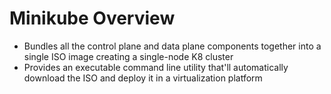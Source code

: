# Minikube Overview

* Bundles all the control plane and data plane components together into a single ISO image creating a single-node K8 cluster 
* Provides an executable command line utility that'll automatically download the ISO and deploy it in a virtualization platform 